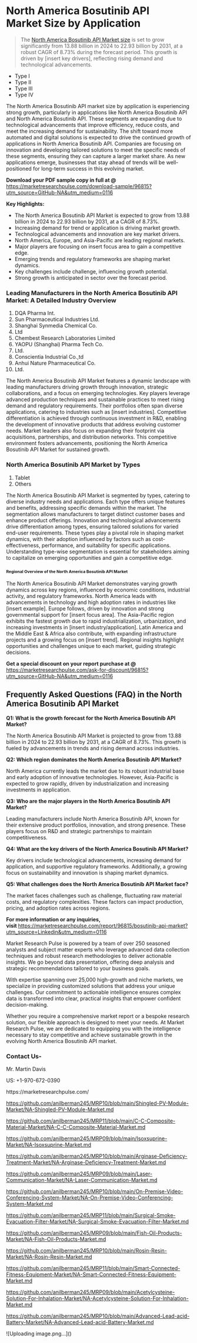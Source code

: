 <h1>North America Bosutinib API Market&nbsp;Size by Application</h1><blockquote><p>The <a href="https://marketresearchpulse.com/download-sample/96815?utm_source=GitHub-NA&amp;utm_medium=0116">North America Bosutinib API Market size</a> is set to grow significantly from 13.88 billion in 2024 to 22.93 billion by 2031, at a robust CAGR of 8.73% during the forecast period. This growth is driven by [insert key drivers], reflecting rising demand and technological advancements.</p></blockquote><ul><li>Type I<li> Type II<li> Type III<li> Type IV</li></ul><p>The North America Bosutinib API market size by application is experiencing strong growth, particularly in applications like North America Bosutinib API and North America Bosutinib API. These segments are expanding due to technological advancements that improve efficiency, reduce costs, and meet the increasing demand for sustainability. The shift toward more automated and digital solutions is expected to drive the continued growth of applications in North America Bosutinib API. Companies are focusing on innovation and developing tailored solutions to meet the specific needs of these segments, ensuring they can capture a larger market share. As new applications emerge, businesses that stay ahead of trends will be well-positioned for long-term success in this evolving market.</p><p><strong>Download your PDF sample copy in full at @ </strong><a href="https://marketresearchpulse.com/download-sample/96815?utm_source=GitHub-NA&amp;utm_medium=0116">https://marketresearchpulse.com/download-sample/96815?utm_source=GitHub-NA&amp;utm_medium=0116</a></p><p><strong>Key Highlights: </strong></p><ul><li>The North America Bosutinib API Market is expected to grow from 13.88 billion in 2024 to 22.93 billion by 2031, at a CAGR of 8.73%.</li><li>Increasing demand for trend or application is driving market growth.</li><li>Technological advancements and innovation are key market drivers.</li><li>North America, Europe, and Asia-Pacific are leading regional markets.</li><li>Major players are focusing on insert focus area to gain a competitive edge.</li><li>Emerging trends and regulatory frameworks are shaping market dynamics.</li><li>Key challenges include challenge, influencing growth potential.</li><li>Strong growth is anticipated in sector over the forecast period.</li></ul><h3>Leading Manufacturers in the North America Bosutinib API Market: A Detailed Industry Overview</h3><ol><li>DQA Pharma Int.</li><li>Sun Pharmaceutical Industries Ltd.</li><li>Shanghai Synmedia Chemical Co.</li><li>Ltd</li><li>Chembest Research Laboratories Limited</li><li>YAOPU (Shanghai) Pharma Tech Co.</li><li>Ltd.</li><li>Conscientia Industrial Co.,td</li><li>Anhui Nature Pharmaceutical Co.</li><li>Ltd.</li></ol><div class="flex max-w-full flex-col flex-grow"><div class="min-h-8 text-message flex w-full flex-col items-end gap-2 whitespace-normal break-words [.text-message+&amp;]:mt-5" dir="auto" data-message-author-role="assistant" data-message-id="fd8432e4-4910-450d-b182-61b7bfb0a01f" data-message-model-slug="gpt-4o"><div class="flex w-full flex-col gap-1 empty:hidden first:pt-[3px]"><div class="markdown prose w-full break-words dark:prose-invert light"><p>The North America Bosutinib API Market features a dynamic landscape with leading manufacturers driving growth through innovation, strategic collaborations, and a focus on emerging technologies. Key players leverage advanced production techniques and sustainable practices to meet rising demand and regulatory requirements. Their portfolios often span diverse applications, catering to industries such as [insert industries]. Competitive differentiation is achieved through continuous investment in R&amp;D, enabling the development of innovative products that address evolving customer needs. Market leaders also focus on expanding their footprint via acquisitions, partnerships, and distribution networks. This competitive environment fosters advancements, positioning the North America Bosutinib API Market for sustained growth.</p></div></div></div></div><h3>North America Bosutinib API Market by Types</h3><ol><li>Tablet<li> Others</li></ol><div class="flex max-w-full flex-col flex-grow"><div class="min-h-8 text-message flex w-full flex-col items-end gap-2 whitespace-normal break-words [.text-message+&amp;]:mt-5" dir="auto" data-message-author-role="assistant" data-message-id="084470be-0bb7-4664-bddf-5156b4f41249" data-message-model-slug="gpt-4o-mini"><div class="flex w-full flex-col gap-1 empty:hidden first:pt-[3px]"><div class="markdown prose w-full break-words dark:prose-invert light"><p>The North America Bosutinib API Market is segmented by types, catering to diverse industry needs and applications. Each type offers unique features and benefits, addressing specific demands within the market. The segmentation allows manufacturers to target distinct customer bases and enhance product offerings. Innovation and technological advancements drive differentiation among types, ensuring tailored solutions for varied end-user requirements. These types play a pivotal role in shaping market dynamics, with their adoption influenced by factors such as cost-effectiveness, performance, and suitability for specific applications. Understanding type-wise segmentation is essential for stakeholders aiming to capitalize on emerging opportunities and gain a competitive edge.</p></div></div></div></div><h3><span style="font-size: 11px;">Regional Overview of the North America Bosutinib API Market</span></h3><div class="flex max-w-full flex-col flex-grow"><div class="min-h-8 text-message flex w-full flex-col items-end gap-2 whitespace-normal break-words [.text-message+&amp;]:mt-5" dir="auto" data-message-author-role="assistant" data-message-id="e9038762-ce64-4e30-91c9-9bd413514231" data-message-model-slug="gpt-4o-mini"><div class="flex w-full flex-col gap-1 empty:hidden first:pt-[3px]"><div class="markdown prose w-full break-words dark:prose-invert light"><p>The North America Bosutinib API Market demonstrates varying growth dynamics across key regions, influenced by economic conditions, industrial activity, and regulatory frameworks. North America leads with advancements in technology and high adoption rates in industries like [insert example]. Europe follows, driven by innovation and strong governmental support for [insert focus area]. The Asia-Pacific region exhibits the fastest growth due to rapid industrialization, urbanization, and increasing investments in [insert industry/application]. Latin America and the Middle East &amp; Africa also contribute, with expanding infrastructure projects and a growing focus on [insert trend]. Regional insights highlight opportunities and challenges unique to each market, guiding strategic decisions.</p></div></div></div></div><p><strong>Get a special discount on your report purchase at @ </strong><a href="https://marketresearchpulse.com/ask-for-discount/96815?utm_source=GitHub-NA&amp;utm_medium=0116">https://marketresearchpulse.com/ask-for-discount/96815?utm_source=GitHub-NA&amp;utm_medium=0116</a></p><h2>Frequently Asked Questions (FAQ) in the North America Bosutinib API Market</h2><p><strong>Q1: What is the growth forecast for the North America Bosutinib API Market?</strong></p><p>The North America Bosutinib API Market is projected to grow from 13.88 billion in 2024 to 22.93 billion by 2031, at a CAGR of 8.73%. This growth is fueled by advancements in trends and rising demand across industries.</p><p><strong>Q2: Which region dominates the North America Bosutinib API Market?</strong></p><p>North America currently leads the market due to its robust industrial base and early adoption of innovative technologies. However, Asia-Pacific is expected to grow rapidly, driven by industrialization and increasing investments in application.</p><p><strong>Q3: Who are the major players in the North America Bosutinib API Market?</strong></p><p>Leading manufacturers include North America Bosutinib API, known for their extensive product portfolios, innovation, and strong presence. These players focus on R&amp;D and strategic partnerships to maintain competitiveness.</p><p><strong>Q4: What are the key drivers of the North America Bosutinib API Market?</strong></p><p>Key drivers include technological advancements, increasing demand for application, and supportive regulatory frameworks. Additionally, a growing focus on sustainability and innovation is shaping market dynamics.</p><p><strong>Q5: What challenges does the North America Bosutinib API Market face?</strong></p><p>The market faces challenges such as challenge, fluctuating raw material costs, and regulatory complexities. These factors can impact production, pricing, and adoption rates across regions.</p><p><strong>For more information or any inquiries, visit&nbsp;</strong><a href="https://marketresearchpulse.com/report/96815/bosutinib-api-market?utm_source=Linkedin&utm_medium=0116">https://marketresearchpulse.com/report/96815/bosutinib-api-market?utm_source=Linkedin&utm_medium=0116</a></p><p>Market Research Pulse is powered by a team of over 250 seasoned analysts and subject matter experts who leverage advanced data collection techniques and robust research methodologies to deliver actionable insights. We go beyond data presentation, offering deep analysis and strategic recommendations tailored to your business goals.</p><p>With expertise spanning over 25,000 high-growth and niche markets, we specialize in providing customized solutions that address your unique challenges. Our commitment to actionable intelligence ensures complex data is transformed into clear, practical insights that empower confident decision-making.</p><p>Whether you require a comprehensive market report or a bespoke research solution, our flexible approach is designed to meet your needs. At Market Research Pulse, we are dedicated to equipping you with the intelligence necessary to stay competitive and achieve sustainable growth in the evolving North America Bosutinib API market.</p><h3><strong>Contact Us-</strong></h3><p>Mr. Martin Davis</p><p>US: +1-970-672-0390</p><p>https://marketresearchpulse.com/</p><p><a href="https://github.com/anilberman245/MRP10/blob/main/Shingled-PV-Module-Market/NA-Shingled-PV-Module-Market.md">https://github.com/anilberman245/MRP10/blob/main/Shingled-PV-Module-Market/NA-Shingled-PV-Module-Market.md</a></p><p><a href="https://github.com/anilberman245/MRP11/blob/main/C-C-Composite-Material-Market/NA-C-C-Composite-Material-Market.md">https://github.com/anilberman245/MRP11/blob/main/C-C-Composite-Material-Market/NA-C-C-Composite-Material-Market.md</a></p><p><a href="https://github.com/anilberman245/MRP09/blob/main/Isoxsuprine-Market/NA-Isoxsuprine-Market.md">https://github.com/anilberman245/MRP09/blob/main/Isoxsuprine-Market/NA-Isoxsuprine-Market.md</a></p><p><a href="https://github.com/anilberman245/MRP10/blob/main/Arginase-Deficiency-Treatment-Market/NA-Arginase-Deficiency-Treatment-Market.md">https://github.com/anilberman245/MRP10/blob/main/Arginase-Deficiency-Treatment-Market/NA-Arginase-Deficiency-Treatment-Market.md</a></p><p><a href="https://github.com/anilberman245/MRP09/blob/main/Laser-Communication-Market/NA-Laser-Communication-Market.md">https://github.com/anilberman245/MRP09/blob/main/Laser-Communication-Market/NA-Laser-Communication-Market.md</a></p><p><a href="https://github.com/anilberman245/MRP10/blob/main/On-Premise-Video-Conferencing-System-Market/NA-On-Premise-Video-Conferencing-System-Market.md">https://github.com/anilberman245/MRP10/blob/main/On-Premise-Video-Conferencing-System-Market/NA-On-Premise-Video-Conferencing-System-Market.md</a></p><p><a href="https://github.com/anilberman245/MRP11/blob/main/Surgical-Smoke-Evacuation-Filter-Market/NA-Surgical-Smoke-Evacuation-Filter-Market.md">https://github.com/anilberman245/MRP11/blob/main/Surgical-Smoke-Evacuation-Filter-Market/NA-Surgical-Smoke-Evacuation-Filter-Market.md</a></p><p><a href="https://github.com/anilberman245/MRP09/blob/main/Fish-Oil-Products-Market/NA-Fish-Oil-Products-Market.md">https://github.com/anilberman245/MRP09/blob/main/Fish-Oil-Products-Market/NA-Fish-Oil-Products-Market.md</a></p><p><a href="https://github.com/anilberman245/MRP10/blob/main/Rosin-Resin-Market/NA-Rosin-Resin-Market.md">https://github.com/anilberman245/MRP10/blob/main/Rosin-Resin-Market/NA-Rosin-Resin-Market.md</a></p><p><a href="https://github.com/anilberman245/MRP11/blob/main/Smart-Connected-Fitness-Equipment-Market/NA-Smart-Connected-Fitness-Equipment-Market.md">https://github.com/anilberman245/MRP11/blob/main/Smart-Connected-Fitness-Equipment-Market/NA-Smart-Connected-Fitness-Equipment-Market.md</a></p><p><a href="https://github.com/anilberman245/MRP09/blob/main/Acetylcysteine-Solution-For-Inhalation-Market/NA-Acetylcysteine-Solution-For-Inhalation-Market.md">https://github.com/anilberman245/MRP09/blob/main/Acetylcysteine-Solution-For-Inhalation-Market/NA-Acetylcysteine-Solution-For-Inhalation-Market.md</a></p><p><a href="https://github.com/anilberman245/MRP10/blob/main/Advanced-Lead-acid-Battery-Market/NA-Advanced-Lead-acid-Battery-Market.md">https://github.com/anilberman245/MRP10/blob/main/Advanced-Lead-acid-Battery-Market/NA-Advanced-Lead-acid-Battery-Market.md</a></p>
![Uploading image.png…]()
